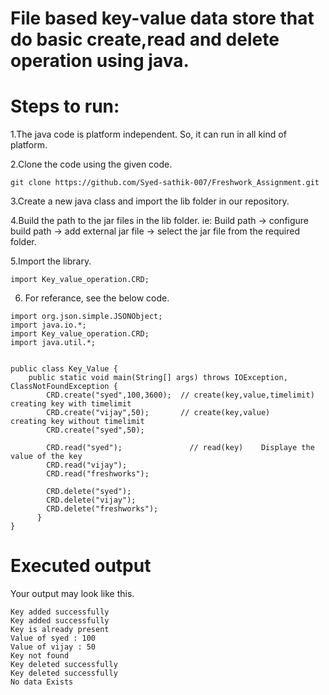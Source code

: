 # File based key-value data store that do basic create,read and delete operation using java.

# Steps to run:
1.The java code is platform independent. So, it can run in all kind of platform. 

2.Clone the code using the given code.

```
git clone https://github.com/Syed-sathik-007/Freshwork_Assignment.git
```
3.Create a new java class and import the lib folder in our repository.

4.Build the path to the jar files in the lib folder. ie: Build path -> configure build path -> add external jar file -> select the jar file from the required folder. 

5.Import the library.
```
import Key_value_operation.CRD;
```
6. For referance, see the below code.
```
import org.json.simple.JSONObject;
import java.io.*;
import Key_value_operation.CRD;
import java.util.*;


public class Key_Value {
    public static void main(String[] args) throws IOException, ClassNotFoundException {
        CRD.create("syed",100,3600);  // create(key,value,timelimit)   creating key with timelimit
        CRD.create("vijay",50);       // create(key,value)       creating key without timelimit
        CRD.create("syed",50);
        
        CRD.read("syed");               // read(key)    Displaye the value of the key
        CRD.read("vijay");
        CRD.read("freshworks");
        
        CRD.delete("syed");
        CRD.delete("vijay");
        CRD.delete("freshworks");
      }
}
```

# Executed output

Your output may look like this.
```
Key added successfully
Key added successfully
Key is already present
Value of syed : 100
Value of vijay : 50
Key not found
Key deleted successfully
Key deleted successfully
No data Exists
```
